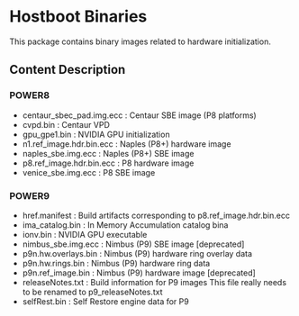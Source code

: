 # Hostboot Binaries
This package contains binary images related to hardware initialization.

## Content Description

### POWER8
- centaur_sbec_pad.img.ecc : Centaur SBE image (P8 platforms)
-	cvpd.bin : Centaur VPD
- gpu_gpe1.bin : NVIDIA GPU initialization
-	n1.ref_image.hdr.bin.ecc : Naples (P8+) hardware image
-	naples_sbe.img.ecc : Naples (P8+) SBE image
-	p8.ref_image.hdr.bin.ecc : P8 hardware image
-	venice_sbe.img.ecc : P8 SBE image

### POWER9
-	href.manifest : Build artifacts corresponding to p8.ref_image.hdr.bin.ecc
-	ima_catalog.bin : In Memory Accumulation catalog bina
-	ionv.bin : NVIDIA GPU executable
-	nimbus_sbe.img.ecc : Nimbus (P9) SBE image   [deprecated]
-	p9n.hw.overlays.bin : Nimbus (P9) hardware ring overlay data
-	p9n.hw.rings.bin : Nimbus (P9) hardware ring data
-	p9n.ref_image.bin : Nimbus (P9) hardware image  [deprecated]
-	releaseNotes.txt : Build information for P9 images This file really needs to be renamed to p9_releaseNotes.txt
-	selfRest.bin : Self Restore engine data for P9
